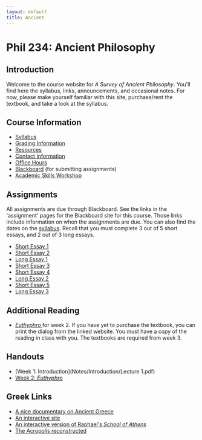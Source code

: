 ```yaml
---
layout: default
title: Ancient
---
```


# Phil 234: Ancient Philosophy 

## Introduction ##

Welcome to the course website for *A Survey of Ancient Philosophy*. You'll find here the syllabus, links, announcements, and occasional notes. For now, please make yourself familiar with this site, purchase/rent the textbook, and take a look at the syllabus.  



## Course Information
+ [Syllabus](Syllabus.pdf)
+ [Grading Information](/Teaching/Grading/)
+ [Resources](/Teaching/Resources/)
+ [Contact Information](/Contact)
+ [Office Hours](/Contact/Office)
+ [Blackboard](http://blackboard.njcu.edu) (for submitting assignments)
+ [Academic Skills Workshop](http://www.njcu.edu/counselingcenter/academic-skills-workshops/)

## Assignments
All assignments are due through Blackboard. See the links in the 'assignment' pages for the Blackboard site for this course. Those links include information on when the assignments are due. You can also find the dates on the [syllabus](Syllabus.pdf). Recall that you must complete 3 out of 5 short essays, and 2 out of 3 long essays. 

+ [Short Essay 1](/Teaching/Ancient/Assignments/Short1) 
+ [Short Essay 2](/Teaching/Ancient/Assignments/Short2) 
+ [Long Essay 1](/Teaching/Ancient/Assignments/Long1)
+ [Short Essay 3](/Teaching/Ancient/Assignments/Short3)
+ [Short Essay 4](/Teaching/Ancient/Assignments/Short4)
+ [Long Essay 2](/Teaching/Ancient/Assignments/Long2)
+ [Short Essay 5](/Teaching/Ancient/Assignments/Short5)
+ [Long Essay 3](/Teaching/Ancient/Assignments/Long3)
 


## Additional Reading

+ [*Euthyphro* ](http://classics.mit.edu/Plato/euthyfro.html) for week 2. If you have yet to purchase the textbook, you can print the dialog from the linked website. You must have a copy of the reading in class with you. The textbooks are required from week 3.

## Handouts

+ [Week 1: Introduction](Notes/Introduction/Lecture 1.pdf)
+ [Week 2: *Euthyphro*](Notes/Euthyphro/Lecture4.pdf)


## Greek Links ##

+ [A nice documentary on Ancient Greece](https://www.youtube.com/watch?v=-dwWocwd160)
+ [An interactive site](http://www.ancientgreece.co.uk/)
+ [An interactive version of Raphael's *School of Athens*](http://agutie.homestead.com/files/school_athens_map.html)
+ [The Acropolis reconstructed](https://www.youtube.com/watch?v=DMccsbWFAok)

